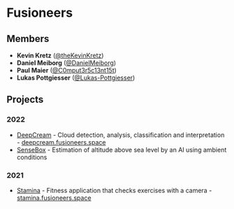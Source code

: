 # Fusioneers

## Members

* **Kevin Kretz** ([@theKevinKretz](https://github.com/theKevinKretz))
* **Daniel Meiborg** ([@DanielMeiborg](https://github.com/DanielMeiborg))
* **Paul Maier** ([@C0mput3r5c13nt15t](https://github.com/C0mput3r5c13nt15t))
* **Lukas Pottgiesser** ([@Lukas-Pottgiesser](https://github.com/Lukas-Pottgiesser))


## Projects

### 2022

* [DeepCream](https://github.com/Fusioneers/DeepCream) - Cloud detection, analysis, classification and interpretation - [deepcream.fusioneers.space](https://deepcream.fusioneers.space/)
* [SenseBox](https://github.com/Fusioneers/SenseBox) - Estimation of altitude above sea level by an AI using ambient conditions

### 2021

* [Stamina](https://github.com/Fusioneers/Stamina) - Fitness application that checks exercises with a camera - [stamina.fusioneers.space](https://stamina.fusioneers.space/)
